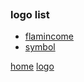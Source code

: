 <pre style="text-align: center; maigin: 0 auto;"><code id="code"></code></pre>

### logo list

- [flamincome](#flamincome)
- [symbol](#symbol)

<footer>
<a href="https://flamincome.github.io">home</a>
<a href="https://flamincome.github.io/logo">logo</a>
</footer>

<script src="index.js"></script>
